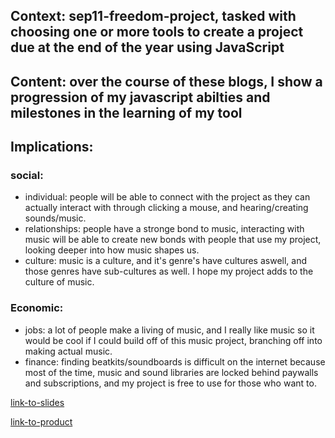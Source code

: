 ## Context: sep11-freedom-project, tasked with choosing one or more tools to create a project due at the end of the year using JavaScript

## Content: over the course of these blogs, I show a progression of my javascript abilties and milestones in the learning of my tool

## Implications:
### social:
* individual:
 people will be able to connect with the project as they can actually interact with through clicking a mouse, and hearing/creating sounds/music.
* relationships:
people have a stronge bond to music, interacting with music will be able to create new bonds with people that use my project, looking deeper into how music shapes us.
* culture:
music is a culture, and it's genre's have cultures aswell, and those genres have sub-cultures as well. I hope my project adds to the culture of music.
### Economic:
* jobs:
a lot of people make a living of music, and I really like music so it would be cool if I could build off of this music project, branching off into making actual music.
* finance:
finding  beatkits/soundboards is difficult on the internet because most of the time, music and sound libraries are locked behind paywalls and subscriptions, and my project is free to use for those who want to.

 [link-to-slides](https://docs.google.com/presentation/d/1yHo2iNFqglOyMtos_2NfySCTtuh9JD0_zPPQPlb8DCE/edit#slide=id.p)

 [link-to-product](https://jonathanl0610.github.io/sep11-freedom-project/)
